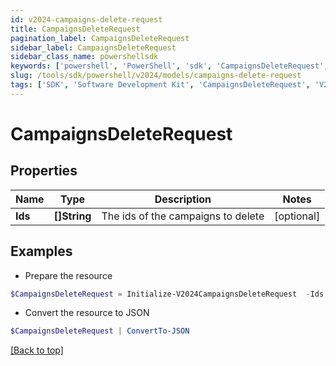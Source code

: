 ```yaml
---
id: v2024-campaigns-delete-request
title: CampaignsDeleteRequest
pagination_label: CampaignsDeleteRequest
sidebar_label: CampaignsDeleteRequest
sidebar_class_name: powershellsdk
keywords: ['powershell', 'PowerShell', 'sdk', 'CampaignsDeleteRequest', 'V2024CampaignsDeleteRequest'] 
slug: /tools/sdk/powershell/v2024/models/campaigns-delete-request
tags: ['SDK', 'Software Development Kit', 'CampaignsDeleteRequest', 'V2024CampaignsDeleteRequest']
---
```



# CampaignsDeleteRequest

## Properties

Name | Type | Description | Notes
------------ | ------------- | ------------- | -------------
**Ids** | **[]String** | The ids of the campaigns to delete | [optional] 

## Examples

- Prepare the resource
```powershell
$CampaignsDeleteRequest = Initialize-V2024CampaignsDeleteRequest  -Ids [2c9180887335cee10173490db1776c26, 2c9180836a712436016a7125a90c0021]
```

- Convert the resource to JSON
```powershell
$CampaignsDeleteRequest | ConvertTo-JSON
```


[[Back to top]](#) 

